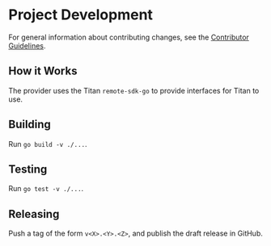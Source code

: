 # Project Development

For general information about contributing changes, see the
[Contributor Guidelines](https://github.com/titan-data/.github/blob/master/CONTRIBUTING.md).

## How it Works

The provider uses the Titan `remote-sdk-go` to provide interfaces for
Titan to use.

## Building

Run `go build -v ./...`.

## Testing

Run `go test -v ./...`.

## Releasing

Push a tag of the form `v<X>.<Y>.<Z>`, and publish the draft release in GitHub.
